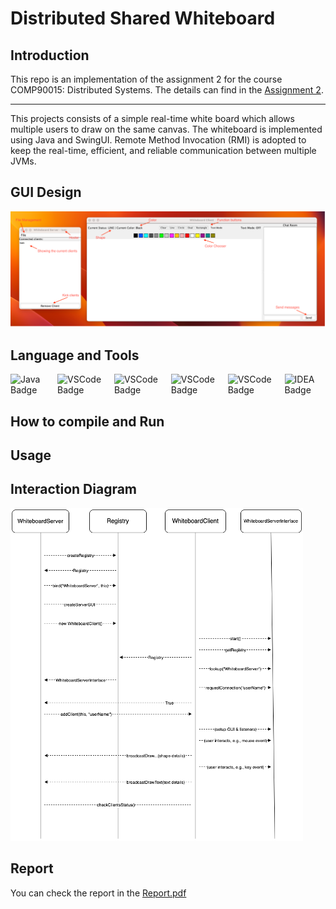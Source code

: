# Distributed Shared Whiteboard

## Introduction

This repo is an implementation of the assignment 2 for the course COMP90015: Distributed Systems. The details can find in the 
[Assignment 2](Project2-Sem1-2023.pdf).

---

This projects consists of a simple real-time white board which allows multiple users to draw on the same canvas. The whiteboard is implemented using Java and SwingUI.
Remote Method Invocation (RMI) is adopted to keep the real-time, efficient, and reliable communication between multiple JVMs.


## GUI Design

<img src="Picture 1.png">

## Language and Tools
<div style="display: flex; flex-direction: row; gap: 10px;">
    <img src="https://img.shields.io/static/v1?label=Java&message=SE11&color=F7DF1E&style=for-the-badge&logo=Oracle" alt="Java Badge">
    <img src="https://img.shields.io/static/v1?label=VSCode&message=1.60.0&color=007ACC&style=for-the-badge&logo=visual-studio-code" alt="VSCode Badge">
    <img src="https://img.shields.io/static/v1?label=Git&message=2.40.0&color=F05032&style=for-the-badge&logo=git" alt="VSCode Badge">
    <img src="https://img.shields.io/static/v1?label=Apache Maven&message=3.9.1&color=C71A36&style=for-the-badge&logo=Apache-Maven" alt="VSCode Badge">
    <img src="https://img.shields.io/static/v1?label=Gradle&message=8.0.2&color=02303A&style=for-the-badge&logo=Gradle" alt="VSCode Badge">
    <img src="https://img.shields.io/static/v1?label=intellij idea&message=2023.1.2&color=000000&style=for-the-badge&logo=Intellij IDEA" alt="IDEA Badge">
</div>


[//]: # (## Folder Instructions)

[//]: # ()
[//]: # (<img src="Instructure.PNG">)


## How to compile and Run


## Usage


## Interaction Diagram

<img src="Picture 2.png">


## Report
You can check the report in the [Report.pdf](DS_A2_report.pdf)
